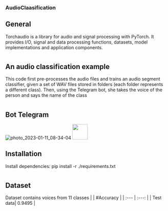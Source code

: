 ### AudioClaasification

## General
Torchaudio is a library for audio and signal processing with PyTorch. It provides I/O, signal and data processing functions, datasets, model implementations and application components.
#
## An audio classification example
 This code first pre-processes the audio files and trains an audio segment classifier, given a set of WAV files stored in folders (each folder represents a different class).
Then, using the Telegram bot, she takes the voice of the person and says the name of the class
#

## Bot Telegram
 ![photo_2023-01-11_08-34-04](https://user-images.githubusercontent.com/80622132/211721985-0475293c-6f74-4a79-ab59-315c522c9eca.jpg  )
 <img src="[https://github.com/favicon.ico](https://user-images.githubusercontent.com/80622132/211721985-0475293c-6f74-4a79-ab59-315c522c9eca.jpg)" width="48">

## Installation
Install dependencies: pip install -r ./requirements.txt 
#
## Dataset
Dataset contains voices from 11 classes
|          |    #Accuracy   |
| :---     |     :---:      |
| Test data| 0.9495         |
